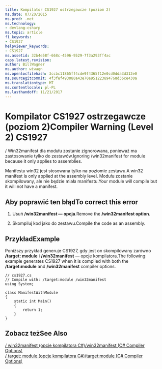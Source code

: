 ```yaml
---
title: Kompilator CS1927 ostrzegawcze (poziom 2)
ms.date: 07/20/2015
ms.prod: .net
ms.technology:
- devlang-csharp
ms.topic: article
f1_keywords:
- CS1927
helpviewer_keywords:
- CS1927
ms.assetid: 32b4e58f-668c-4596-9529-7f3a293ff4ac
caps.latest.revision: 
author: BillWagner
ms.author: wiwagn
ms.openlocfilehash: 3ccbc11865ff4cde9f4365f12e0cd0dda3d312e0
ms.sourcegitcommit: 4f3fef493080a43e70e951223894768d36ce430a
ms.translationtype: MT
ms.contentlocale: pl-PL
ms.lasthandoff: 11/21/2017
---
```

# <a name="compiler-warning-level-2-cs1927"></a><span data-ttu-id="d3202-102">Kompilator CS1927 ostrzegawcze (poziom 2)</span><span class="sxs-lookup"><span data-stu-id="d3202-102">Compiler Warning (Level 2) CS1927</span></span>
<span data-ttu-id="d3202-103">/ Win32manifest dla modułu zostanie zignorowana, ponieważ ma zastosowanie tylko do zestawów.</span><span class="sxs-lookup"><span data-stu-id="d3202-103">Ignoring /win32manifest for module because it only applies to assemblies.</span></span>  
  
 <span data-ttu-id="d3202-104">Manifestu win32 jest stosowana tylko na poziomie zestawu.</span><span class="sxs-lookup"><span data-stu-id="d3202-104">A win32 manifest is only applied at the assembly level.</span></span> <span data-ttu-id="d3202-105">Modułu zostanie skompilowany, ale nie będzie miała manifestu.</span><span class="sxs-lookup"><span data-stu-id="d3202-105">Your module will compile but it will not have a manifest.</span></span>  
  
## <a name="to-correct-this-error"></a><span data-ttu-id="d3202-106">Aby poprawić ten błąd</span><span class="sxs-lookup"><span data-stu-id="d3202-106">To correct this error</span></span>  
  
1.  <span data-ttu-id="d3202-107">Usuń **/win32manifest — opcja**.</span><span class="sxs-lookup"><span data-stu-id="d3202-107">Remove the **/win32manifest option**.</span></span>  
  
2.  <span data-ttu-id="d3202-108">Skompiluj kod jako do zestawu.</span><span class="sxs-lookup"><span data-stu-id="d3202-108">Compile the code as an assembly.</span></span>  
  
## <a name="example"></a><span data-ttu-id="d3202-109">Przykład</span><span class="sxs-lookup"><span data-stu-id="d3202-109">Example</span></span>  
 <span data-ttu-id="d3202-110">Poniższy przykład generuje CS1927, gdy jest on skompilowany zarówno **/target: module** i **/win32manifest** — opcje kompilatora.</span><span class="sxs-lookup"><span data-stu-id="d3202-110">The following example generates CS1927 when it is compiled with both the **/target:module** and **/win32manifest** compiler options.</span></span>  
  
```  
// cs1927.cs  
// Compile with: /target:module /win32manifest  
using System;  
  
class ManifestWithModule  
{  
    static int Main()  
    {  
        return 1;  
    }  
}  
```  
  
## <a name="see-also"></a><span data-ttu-id="d3202-111">Zobacz też</span><span class="sxs-lookup"><span data-stu-id="d3202-111">See Also</span></span>  
 [<span data-ttu-id="d3202-112">/ win32manifest (opcje kompilatora C#)</span><span class="sxs-lookup"><span data-stu-id="d3202-112">/win32manifest (C# Compiler Options)</span></span>](../../csharp/language-reference/compiler-options/win32manifest-compiler-option.md)  
 [<span data-ttu-id="d3202-113">/ target: module (opcje kompilatora C#)</span><span class="sxs-lookup"><span data-stu-id="d3202-113">/target:module (C# Compiler Options)</span></span>](../../csharp/language-reference/compiler-options/target-module-compiler-option.md)
